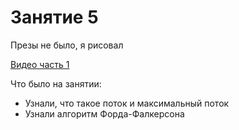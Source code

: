  # Занятие 5
 
 Презы не было, я рисовал
 
 [Видео часть 1](https://youtu.be/MvJdXdaR00w)

Что было на занятии:

* Узнали, что такое поток и максимальный поток
* Узнали алгоритм Форда-Фалкерсона
